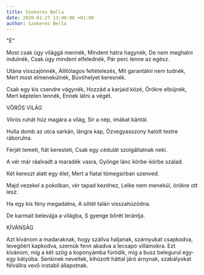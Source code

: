 ```yaml
---
title: Szekeres Bella
date: 2020-01-27 13:48:00 +01:00
author: Szekeres Bella
---
```


"É"

 Most csak úgy világgá mennék, 
Mindent hátra hagynék, 
De nem meghalni indulnék, 
Csak úgy mindent elfelednék, 
Pár perc lenne az egész.


 Utána visszajönnék, 
Állítólagos feltételezés, 
Mit garantálni nem tudnék, 
Mert most elmenekülnék, 
Búvóhelyet keresnék. 

Csak egy kis csendre vágynék, 
Hozzád a karjaid közé, 
Örökre elbújnék, 
Mert képtelen lennék, 
Ennek látni a végét.



VÖRÖS VILÁG 

Vörös ruhát húz magára a világ, 
Sír a nép, imákat kántál. 


Hulla domb az utca sarkán, lángra kap, 
Özvegyasszony halott testre ráborulna. 


Férjét temeti, fiát keresteti, 
Csak egy cédulát szolgáltatnak neki. 


A vér már ráalvadt a maradék vasra, 
Gyönge lánc körbe-körbe szalad. 


Két kereszt alatt egy élet, 
Mert a fiatal tömegsírban szenved. 


Majd vezekel a pokolban, vér tapad kezéhez, 
Lelke nem menekül, örökre ott lesz. 


Ha egy kis fény megadatna, 
A sötét talán visszahúzódna. 


De karmait belevájja a világba, 
S gyenge bőrét lerántja.



KÍVÁNSÁG 


Azt kívánom 
a madaraknak, 
hogy szállva haljanak,
szárnyukat csapkodva, 
levegőért kapkodva, 
szemük fenn akadva 
a lecsapó villámokra. 
Ezt kívánom, míg a két szög 
a koponyámba fúródik, 
míg a busz belegurul egy-egy kátyúba. 
Senkinek neveltek, 
kihúzott háttal járó árnynak, 
szabályokat félvállra vevő
instabil állapotnak.



